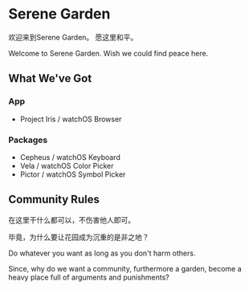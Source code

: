 # Serene Garden 
欢迎来到Serene Garden。
愿这里和平。

Welcome to Serene Garden.
Wish we could find peace here.

## What We've Got
### App
- Project Iris / watchOS Browser

### Packages
- Cepheus / watchOS Keyboard
- Vela / watchOS Color Picker
- Pictor / watchOS Symbol Picker

## Community Rules
在这里干什么都可以，不伤害他人即可。

毕竟，为什么要让花园成为沉重的是非之地？

Do whatever you want as long as you don't harm others.

Since, why do we want a community, furthermore a garden, become a heavy place full of arguments and punishments?

